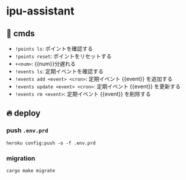 # ipu-assistant
## 💬 cmds
- `!points ls`: ポイントを確認する
- `!points reset`: ポイントをリセットする
- `+<num>`: {{num}}分遅れる
- `!events ls`: 定期イベントを確認する
- `!events add <event> <cron>`: 定期イベント {{event}} を追加する
- `!events update <event> <cron>`: 定期イベント {{event}} を更新する
- `!events rm <event>`: 定期イベント {{event}} を削除する

## 🔥 deploy
### push `.env.prd`
```
heroku config:push -o -f .env.prd
```

### migration
```
cargo make migrate
```
